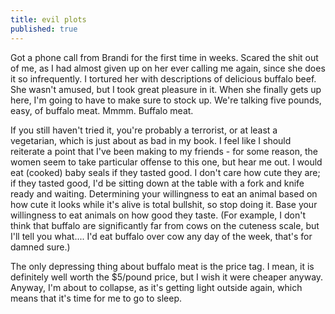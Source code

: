 ```yaml
---
title: evil plots
published: true
---
```


Got a phone call from Brandi for the first time in weeks. Scared the
shit out of me, as I had almost given up on her ever calling me again,
since she does it so infrequently. I tortured her with descriptions of
delicious buffalo beef. She wasn't amused, but I took great pleasure in
it. When she finally gets up here, I'm going to have to make sure to
stock up. We're talking five pounds, easy, of buffalo meat. Mmmm.
Buffalo meat.

If you still haven't tried it, you're probably a terrorist, or at least
a vegetarian, which is just about as bad in my book. I feel like I
should reiterate a point that I've been making to my friends - for some
reason, the women seem to take particular offense to this one, but hear
me out. I would eat (cooked) baby seals if they tasted good. I don't
care how cute they are; if they tasted good, I'd be sitting down at the
table with a fork and knife ready and waiting. Determining your
willingness to eat an animal based on how cute it looks while it's alive
is total bullshit, so stop doing it. Base your willingness to eat
animals on how good they taste. (For example, I don't think that buffalo
are significantly far from cows on the cuteness scale, but I'll tell you
what.... I'd eat buffalo over cow any day of the week, that's for damned
sure.)

The only depressing thing about buffalo meat is the price tag. I mean,
it is definitely well worth the \$5/pound price, but I wish it were
cheaper anyway. Anyway, I'm about to collapse, as it's getting light
outside again, which means that it's time for me to go to sleep.

